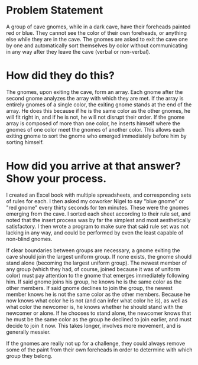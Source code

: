 # Problem Statement

A group of cave gnomes, while in a dark cave, have their foreheads painted red or blue. They cannot see the color of their own foreheads, or anything else while they are in the cave. The gnomes are asked to exit the cave one by one and automatically sort themselves by color without communicating in any way after they leave the cave (verbal or non-verbal).

# How did they do this?

The gnomes, upon exiting the cave, form an array. Each gnome after the second gnome analyzes the array with which they are met. If the array is entirely gnomes of a single color, the exiting gnome stands at the end of the array. He does this because if he is the same color as the other gnomes, he will fit right in, and if he is not, he will not disrupt their order. If the gnome array is composed of more than one color, he inserts himself where the gnomes of one color meet the gnomes of another color. This allows each exiting gnome to sort the gnome who emerged immediately before him by sorting himself.

# How did you arrive at that answer? Show your process.

I created an Excel book with multiple spreadsheets, and corresponding sets of rules for each. I then asked my coworker Nigel to say "blue gnome" or "red gnome" every thirty seconds for ten minutes. These were the gnomes emerging from the cave. I sorted each sheet according to their rule set, and noted that the insert process was by far the simplest and most aesthetically satisfactory. I then wrote a program to make sure that said rule set was not lacking in any way, and could be performed by even the least capable of non-blind gnomes.

If clear boundaries between groups are necessary, a gnome exiting the cave should join the largest uniform group. If none exists, the gnome should stand alone (becoming the largest uniform group). The newest member of any group (which they had, of course, joined because it was of uniform color) must pay attention to the gnome that emerges immediately following him. If said gnome joins his group, he knows he is the same color as the other members. If said gnome declines to join the group, the newest member knows he is not the same color as the other members. Because he now knows what color he is not (and can infer what color he is), as well as what color the newcomer is, he knows whether he should stand with the newcomer or alone. If he chooses to stand alone, the newcomer knows that he must be the same color as the group he declined to join earlier, and must decide to join it now. This takes longer, involves more movement, and is generally messier.

If the gnomes are really not up for a challenge, they could always remove some of the paint from their own foreheads in order to determine with which group they belong.
